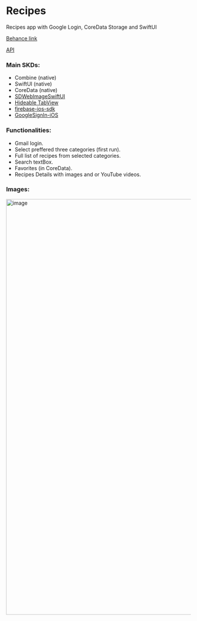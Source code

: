 # Recipes
Recipes app with Google Login, CoreData Storage and SwiftUI 

[Behance link](https://www.behance.net/gallery/176410731/recipe-app-ui?tracking_source=search_projects|recipe+app+design)

[API](https://www.themealdb.com/api.php)

### Main SKDs:
- Combine (native)
- SwiftUI (native)
- CoreData (native)
- [SDWebImageSwiftUI](https://github.com/SDWebImage/SDWebImageSwiftUI)
- [Hideable TabView](https://gitlab.com/AliMertOzhayta/hidabletabview-swiftui.git)
- [firebase-ios-sdk](https://github.com/firebase/firebase-ios-sdk)
- [GoogleSignIn-iOS](https://github.com/google/GoogleSignIn-iOS)

### Functionalities:
- Gmail login.
- Select preffered three categories (first run).
- Full list of recipes from selected categories.
- Search textBox.
- Favorites (in CoreData).
- Recipes Details with images and or YouTube videos.

### Images:
<img width="1134" alt="image" src="https://github.com/apaladines-techconsulting/Assignment_30/assets/138136886/55ab79ec-0e25-472c-8816-0783660c2963">
